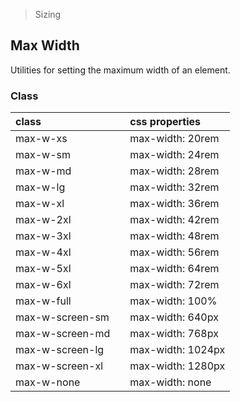 > Sizing

## Max Width

Utilities for setting the maximum width of an element.

### Class

| class |  | css properties |
|:--|:--|:--|
| max-w-xs |  | max-width: 20rem |
| max-w-sm |  | max-width: 24rem |
| max-w-md |  | max-width: 28rem |
| max-w-lg |  | max-width: 32rem |
| max-w-xl |  | max-width: 36rem |
| max-w-2xl |  | max-width: 42rem |
| max-w-3xl |  | max-width: 48rem |
| max-w-4xl |  | max-width: 56rem |
| max-w-5xl |  | 	max-width: 64rem |
| max-w-6xl |  | max-width: 72rem |
| max-w-full |  | max-width: 100% |
| max-w-screen-sm |  | max-width: 640px |
| max-w-screen-md |  | max-width: 768px |
| max-w-screen-lg |  | max-width: 1024px |
| max-w-screen-xl |  | max-width: 1280px |
| max-w-none |  | max-width: none |
